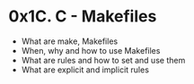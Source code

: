 # 0x1C. C - Makefiles

* What are make, Makefiles
* When, why and how to use Makefiles
* What are rules and how to set and use them
* What are explicit and implicit rules
